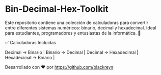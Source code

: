 # Bin-Decimal-Hex-Toolkit
Este repositorio contiene una colección de calculadoras para convertir entre diferentes sistemas numéricos: binario, decimal y hexadecimal. Ideal para estudiantes, programadores y entusiastas de la informática. 🚀

✅ Calculadoras Incluidas

Decimal → Binario |
Binario → Decimal |
Decimal → Hexadecimal |
Hexadecimal → Binario |

Desarrollado con ❤️ por https://github.com/blackreyn
